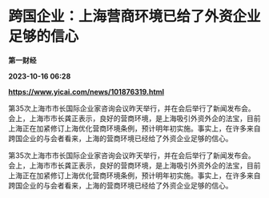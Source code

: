 # 跨国企业：上海营商环境已给了外资企业足够的信心
**第一财经**

**2023-10-16 06:28**

**https://www.yicai.com/news/101876319.html**

第35次上海市市长国际企业家咨询会议昨天举行，并在会后举行了新闻发布会。会上，上海市市长龚正表示，良好的营商环境，是上海吸引外资外企的法宝，目前上海正在加紧修订上海优化营商环境条例，预计明年初实施。事实上，在许多来自跨国企业的与会者看来，上海的营商环境已经给了外资企业足够的信心。

第35次上海市市长国际企业家咨询会议昨天举行，并在会后举行了新闻发布会。会上，上海市市长龚正表示，良好的营商环境，是上海吸引外资外企的法宝，目前上海正在加紧修订上海优化营商环境条例，预计明年初实施。事实上，在许多来自跨国企业的与会者看来，上海的营商环境已经给了外资企业足够的信心。